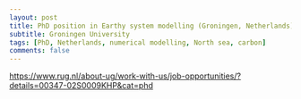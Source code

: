 ```yaml
---
layout: post
title: PhD position in Earthy system modelling (Groningen, Netherlands)
subtitle: Groningen University
tags: [PhD, Netherlands, numerical modelling, North sea, carbon]
comments: false
---
```

https://www.rug.nl/about-ug/work-with-us/job-opportunities/?details=00347-02S0009KHP&cat=phd
